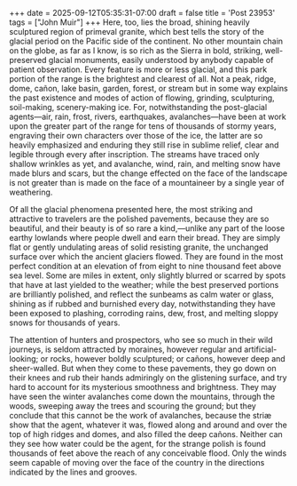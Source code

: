 +++
date = 2025-09-12T05:35:31-07:00
draft = false
title = 'Post 23953'
tags = ["John Muir"]
+++
Here, too, lies the broad, shining heavily sculptured region of primeval granite, which best tells the story of the glacial period on the Pacific side of the continent. No other mountain chain on the globe, as far as I know, is so rich as the Sierra in bold, striking, well-preserved glacial monuments, easily understood by anybody capable of patient observation. Every feature is more or less glacial, and this park portion of the range is the brightest and clearest of all. Not a peak, ridge, dome, cañon, lake basin, garden, forest, or stream but in some way explains the past existence and modes of action of flowing, grinding, sculpturing, soil-making, scenery-making ice. For, notwithstanding the post-glacial agents—air, rain, frost, rivers, earthquakes, avalanches—have been at work upon the greater part of the range for tens of thousands of stormy years, engraving their own characters over those of the ice, the latter are so heavily emphasized and enduring they still rise in sublime relief, clear and legible through every after inscription. The streams have traced only shallow wrinkles as yet, and avalanche, wind, rain, and melting snow have made blurs and scars, but the change effected on the face of the landscape is not greater than is made on the face of a mountaineer by a single year of weathering.

Of all the glacial phenomena presented here, the most striking and attractive to travelers are the polished pavements, because they are so beautiful, and their beauty is of so rare a kind,—unlike any part of the loose earthy lowlands where people dwell and earn their bread. They are simply flat or gently undulating areas of solid resisting granite, the unchanged surface over which the ancient glaciers flowed. They are found in the most perfect condition at an elevation of from eight to nine thousand feet above sea level. Some are miles in extent, only slightly blurred or scarred by spots that have at last yielded to the weather; while the best preserved portions are brilliantly polished, and reflect the sunbeams as calm water or glass, shining as if rubbed and burnished every day, notwithstanding they have been exposed to plashing, corroding rains, dew, frost, and melting sloppy snows for thousands of years.

The attention of hunters and prospectors, who see so much in their wild journeys, is seldom attracted by moraines, however regular and artificial-looking; or rocks, however boldly sculptured; or cañons, however deep and sheer-walled. But when they come to these pavements, they go down on their knees and rub their hands admiringly on the glistening surface, and try hard to account for its mysterious smoothness and brightness. They may have seen the winter avalanches come down the mountains, through the woods, sweeping away the trees and scouring the ground; but they conclude that this cannot be the work of avalanches, because the striæ show that the agent, whatever it was, flowed along and around and over the top of high ridges and domes, and also filled the deep cañons. Neither can they see how water could be the agent, for the strange polish is found thousands of feet above the reach of any conceivable flood. Only the winds seem capable of moving over the face of the country in the directions indicated by the lines and grooves.
